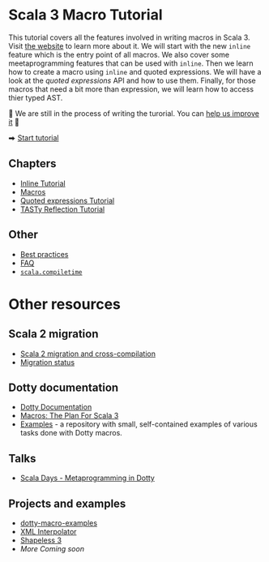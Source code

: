 # Scala 3 Macro Tutorial

This tutorial covers all the features involved in writing macros in Scala 3.
Visit [the website](https://lampepfl.github.io/scala3-macro-tutorial/) to learn more about it.
We will start with the new `inline` feature which is the entry point of all macros.
We also cover some meetaprogramming features that can be used with `inline`.
Then we learn how to create a macro using `inline` and quoted expressions.
We will have a look at the _quoted expressions_ API and how to use them.
Finally, for those macros that need a bit more than expression, we will learn how to access thier typed AST.

🚧 We are still in the process of writing the turorial. You can [help us improve it](/CONTRIBUTING.md) 🚧

⮕ [Start tutorial][inline]

## Chapters
 * [Inline Tutorial][inline]
 * [Macros][macros]
 * [Quoted expressions Tutorial][quotes]
 * [TASTy Reflection Tutorial][tasty]
 
## Other
 * [Best practices][best-practices]
 * [FAQ][faq]
 * [`scala.compiletime`][compiletime]

# Other resources

## Scala 2 migration
 * [Scala 2 migration and cross-compilation][migration]
 * [Migration status][migration-status]

## Dotty documentation
- [Dotty Documentation](https://dotty.epfl.ch/docs/reference/metaprogramming/toc.html)
- [Macros: The Plan For Scala 3](https://www.scala-lang.org/blog/2018/04/30/in-a-nutshell.html)
- [Examples](https://github.com/lampepfl/dotty-macro-examples) - a repository with small, self-contained examples of various tasks done with Dotty macros.

## Talks
* [Scala Days - Metaprogramming in Dotty](https://www.youtube.com/watch?v=ZfDS_gJyPTc)

## Projects and examples
* [dotty-macro-examples](https://github.com/lampepfl/dotty-macro-examples)
* [XML Interpolator](https://github.com/dotty-staging/xml-interpolator/tree/master)
* [Shapeless 3](https://github.com/dotty-staging/shapeless/tree/shapeless-3)
* *More Coming soon*


 
[best-practices]: /docs/best-practices.md
[compiletime]: /docs/compiletime.md
[migration]: https://github.com/scalacenter/scala-3-migration-guide/blob/master/docs/macros.md#how-to
[faq]: /docs/faq.md
[inline]: /docs/inline.md
[macros]: /docs/macros.md
[migration-status]: https://github.com/scalacenter/scala-3-migration-guide/blob/master/docs/macros.md#migration-status
[quotes]: /docs/quotes.md
[references]: /docs/references.md
[tasty]: /docs/tasty-reflection.md
